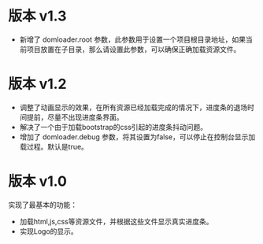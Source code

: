 # 版本 v1.3 

* 新增了 domloader.root 参数，此参数用于设置一个项目根目录地址，如果当前项目放置在子目录，那么请设置此参数，可以确保正确加载资源文件。

# 版本 v1.2   
   
* 调整了动画显示的效果，在所有资源已经加载完成的情况下，进度条的退场时间提前，尽量不出现进度条界面。   
* 解决了一个由于加载bootstrap的css引起的进度条抖动问题。 
* 增加了 domloader.debug 参数，将其设置为false，可以停止在控制台显示加载过程。默认是true。  
   
# 版本 v1.0   
   
实现了最基本的功能：  
* 加载html,js,css等资源文件，并根据这些文件显示真实进度条。   
* 实现Logo的显示。   